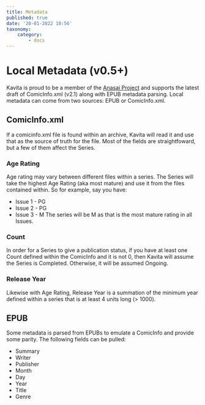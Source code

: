 ```yaml
---
title: Metadata
published: true
date: '20-01-2022 10:56'
taxonomy:
    category:
        - docs
---
```


# Local Metadata (v0.5+)
Kavita is proud to be a member of the [Anasai Project](https://anansi-project.github.io/docs/introduction) and supports the latest draft of ComicInfo.xml (v2.1) along with EPUB metadata parsing. Local metadata can come from two sources: EPUB or ComicInfo.xml. 

## ComicInfo.xml
If a comicinfo.xml file is found within an archive, Kavita will read it and use that as the source of truth for the file. Most of the fields are straightfoward, but a few of them affect the Series. 

### Age Rating
Age rating may vary between different files within a series. The Series will take the highest Age Rating (aka most mature) and use it from the files contained within. So for example, say you have:
* Issue 1 - PG
* Issue 2 - PG
* Issue 3 - M
The series will be M as that is the most mature rating in all Issues.

### Count
In order for a Series to give a publication status, if you have at least one Count defined within the ComicInfo and it is not 0, then Kavita will assume the Series is Completed. Otherwise, it will be assumed Ongoing. 

### Release Year
Likewise with Age Rating, Release Year is a summation of the minimum year defined within a series that is at least 4 units long (> 1000). 


## EPUB
Some metadata is parsed from EPUBs to emulate a ComicInfo and provide some parity. The following fields can be pulled:
* Summary
* Writer
* Publisher
* Month
* Day
* Year
* Title
* Genre

